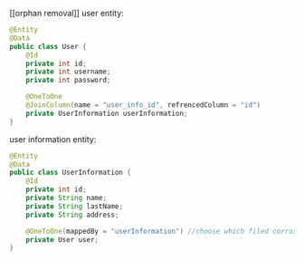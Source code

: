 [[orphan removal]]
user entity:
```java
@Entity
@Data
public class User {
	@Id
	private int id;
	private int username;
	private int password;

	@OneToOne
	@JoinColumn(name = "user_info_id", refrencedColumn = "id")
	private UserInformation userInformation;
}
```

user information entity:
```java
@Entity
@Data
public class UserInformation {
	@Id
	private int id;
	private String name;
	private String lastName;
	private String address;

	@OneToOne(mappedBy = "userInformation") //choose which filed corrosponds
	private User user;
}
```